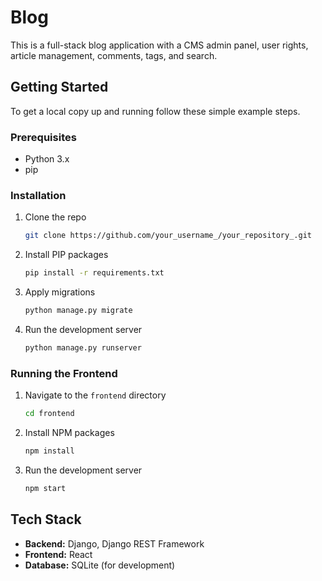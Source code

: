 # Blog

This is a full-stack blog application with a CMS admin panel, user rights, article management, comments, tags, and search.

## Getting Started

To get a local copy up and running follow these simple example steps.

### Prerequisites

*   Python 3.x
*   pip

### Installation

1.  Clone the repo
    ```sh
    git clone https://github.com/your_username_/your_repository_.git
    ```
2.  Install PIP packages
    ```sh
    pip install -r requirements.txt
    ```
3.  Apply migrations
    ```sh
    python manage.py migrate
    ```
4.  Run the development server
    ```sh
    python manage.py runserver
    ```

### Running the Frontend

1.  Navigate to the `frontend` directory
    ```sh
    cd frontend
    ```
2.  Install NPM packages
    ```sh
    npm install
    ```
3.  Run the development server
    ```sh
    npm start
    ```

## Tech Stack

*   **Backend:** Django, Django REST Framework
*   **Frontend:** React
*   **Database:** SQLite (for development)